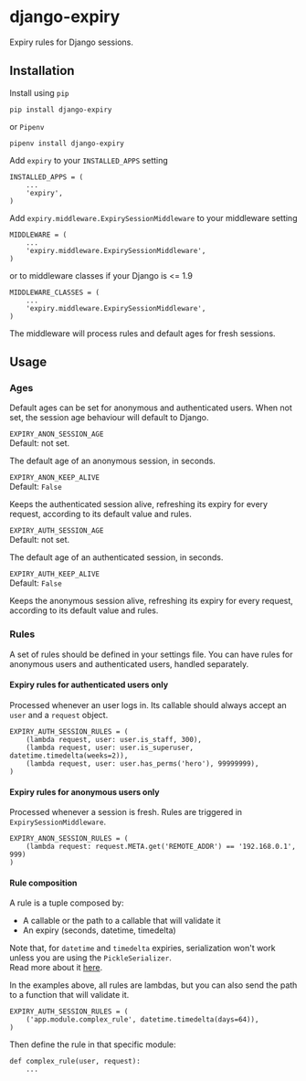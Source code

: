 # django-expiry

Expiry rules for Django sessions.

## Installation

Install using `pip`

    pip install django-expiry

or `Pipenv`

    pipenv install django-expiry

Add `expiry` to your `INSTALLED_APPS` setting

    INSTALLED_APPS = (
        ...
        'expiry',
    )

Add `expiry.middleware.ExpirySessionMiddleware` to your middleware setting

    MIDDLEWARE = (
        ...
        'expiry.middleware.ExpirySessionMiddleware',
    )

or to middleware classes if your Django is <= 1.9

    MIDDLEWARE_CLASSES = (
        ...
        'expiry.middleware.ExpirySessionMiddleware',
    )

The middleware will process rules and default ages for fresh sessions.

## Usage

### Ages

Default ages can be set for anonymous and authenticated users. When not set, the session age behaviour will default to Django.

`EXPIRY_ANON_SESSION_AGE`  
Default: not set.

The default age of an anonymous session, in seconds.

`EXPIRY_ANON_KEEP_ALIVE`  
Default: `False`

Keeps the authenticated session alive, refreshing its expiry for every request, according to its default value and rules.

`EXPIRY_AUTH_SESSION_AGE`  
Default: not set.

The default age of an authenticated session, in seconds.

`EXPIRY_AUTH_KEEP_ALIVE`  
Default: `False`

Keeps the anonymous session alive, refreshing its expiry for every request, according to its default value and rules.

### Rules

A set of rules should be defined in your settings file.
You can have rules for anonymous users and authenticated users, handled separately.

#### Expiry rules for authenticated users only

Processed whenever an user logs in. Its callable should always accept an `user` and a `request` object.

    EXPIRY_AUTH_SESSION_RULES = (
        (lambda request, user: user.is_staff, 300),
        (lambda request, user: user.is_superuser, datetime.timedelta(weeks=2)),
        (lambda request, user: user.has_perms('hero'), 99999999),
    )

#### Expiry rules for anonymous users only

Processed whenever a session is fresh. Rules are triggered in `ExpirySessionMiddleware`.

    EXPIRY_ANON_SESSION_RULES = (
        (lambda request: request.META.get('REMOTE_ADDR') == '192.168.0.1', 999)
    )

#### Rule composition

A rule is a tuple composed by:
* A callable or the path to a callable that will validate it
* An expiry (seconds, datetime, timedelta)

Note that, for `datetime` and `timedelta` expiries, serialization won't work unless you are using the `PickleSerializer`.  
Read more about it [here](https://docs.djangoproject.com/en/2.1/topics/http/sessions/#django.contrib.sessions.backends.base.SessionBase.set_expiry).

In the examples above, all rules are lambdas, but you can also send the path to a function that will validate it.

    EXPIRY_AUTH_SESSION_RULES = (
        ('app.module.complex_rule', datetime.timedelta(days=64)),
    )

Then define the rule in that specific module:

    def complex_rule(user, request):
        ...
